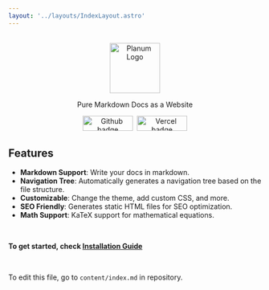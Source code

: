 ```yaml
---
layout: '../layouts/IndexLayout.astro'
---
```


<br>
<center>

<img src="/favicon.svg"  style="width:100px;" width="100px" height="100px" alt="Planum Logo">

Pure Markdown Docs as a Website

<a href="https://github.com/gauravjot/planum-docs" aria-label="Go to Repository"><img src="https://img.shields.io/badge/github-%23121011.svg?style=for-the-badge&logo=github&logoColor=white" width="100px" height="30px" style="width:100px; display:inline" alt="Github badge"></a> &nbsp;<a href="https://vercel.com/new/clone?repository-url=https%3A%2F%2Fgithub.com%2Fgauravjot%2Fplanum-docs" aria-label="Deploy with Vercel"><img src="https://img.shields.io/badge/vercel-%23000000.svg?style=for-the-badge&logo=vercel&logoColor=white" width="100px" height="30px" style="width:100px; display:inline" alt="Vercel badge"></a>

</center>

## Features

- **Markdown Support**: Write your docs in markdown.
- **Navigation Tree**: Automatically generates a navigation tree based on the file structure.
- **Customizable**: Change the theme, add custom CSS, and more.
- **SEO Friendly**: Generates static HTML files for SEO optimization.
- **Math Support**: KaTeX support for mathematical equations.

<br/>

**To get started, check [Installation Guide](/latest/installation.html)**

<br/>

To edit this file, go to `content/index.md` in repository.